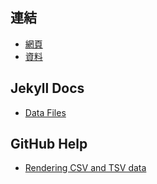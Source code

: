 
## 連結

* [網頁](https://samwhelp.github.io/demo-playlist/dyn/debian-packaging-workshop)
* [資料](https://github.com/samwhelp/demo-playlist/blob/gh-pages/_data/playlist/debian-packaging-workshop/main.csv)

## Jekyll Docs

* [Data Files](https://jekyllrb.com/docs/datafiles/)

## GitHub Help

* [Rendering CSV and TSV data](https://help.github.com/articles/rendering-csv-and-tsv-data/)
